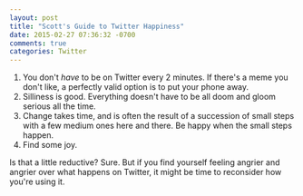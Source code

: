 ```yaml
---
layout: post
title: "Scott's Guide to Twitter Happiness"
date: 2015-02-27 07:36:32 -0700
comments: true
categories: Twitter
---
```


1. You don't *have* to be on Twitter every 2 minutes. If there's a meme you don't like, a perfectly valid option is to put your phone away.
2. Silliness is good. Everything doesn't have to be all doom and gloom serious all the time.
3. Change takes time, and is often the result of a succession of small steps with a few medium ones here and there. Be happy when the small steps happen.
4. Find some joy.

Is that a little reductive? Sure. But if you find yourself feeling angrier and angrier over what happens on Twitter, it might be time to reconsider how you're using it.